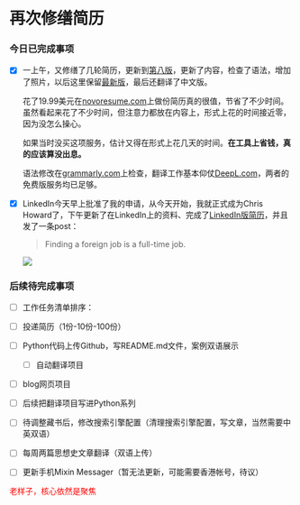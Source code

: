 # 再次修缮简历


### 今日已完成事项

-   [x] 一上午，又修缮了几轮简历，更新到[第八版](https://doraemonj.github.io/docs/Resume-2022-05-18.pdf)，更新了内容，检查了语法，增加了照片，以后这里保留[最新版](https://doraemonj.github.io/docs/Resume_latest.pdf)，最后还翻译了中文版。

    花了19.99美元在[novoresume.com](https://novoresume.com/)上做份简历真的很值，节省了不少时间。虽然看起来花了不少时间，但注意力都放在内容上，形式上花的时间接近零，因为没怎么操心。

    如果当时没买这项服务，估计又得在形式上花几天的时间。**在工具上省钱，真的应该算没出息。**

    语法修改在[grammarly.com](https://grammarly.com/)上检查，翻译工作基本仰仗[DeepL.com](https://deepL.com/)，两者的免费版服务均已足够。

-   [x] LinkedIn今天早上批准了我的申请，从今天开始，我就正式成为Chris Howard了，下午更新了在LinkedIn上的资料、完成了[LinkedIn版简历](https://doraemonj.github.io/docs/Resume-Chris-Howard-LinkedIn.pdf)，并且发了一条post：

    >   Finding a foreign job is a full-time job.

    ![](https://doraemonj.github.io/pics/screenshot_20220518_162717.png)

### 后续待完成事项

-   [ ] 工作任务清单排序：

-   [ ] 投递简历（1份-10份-100份）
-   [ ] Python代码上传Github，写README.md文件，案例双语展示

    -   [ ] 自动翻译项目
-   [ ] blog网页项目
-   [ ] 后续把翻译项目写进Python系列



-   [ ] 待调整藏书后，修改搜索引擎配置（清理搜索引擎配置，写文章，当然需要中英双语）
-   [ ] 每周两篇思想史文章翻译（双语上传）

-   [ ] 更新手机Mixin Messager（暂无法更新，可能需要香港帐号，待议）



<font color='red'> 老样子，核心依然是聚焦</font>

